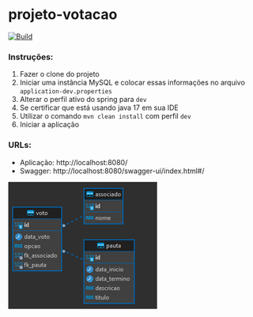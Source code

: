 # projeto-votacao
[![Build](https://github.com/lucasfrederico/projeto-votacao/actions/workflows/build.yml/badge.svg?branch=main)](https://github.com/lucasfrederico/projeto-votacao/actions/workflows/build.yml)

### Instruções:
1. Fazer o clone do projeto
2. Iniciar uma instância MySQL e colocar essas informações no arquivo `application-dev.properties`
3. Alterar o perfil ativo do spring para `dev`
4. Se certificar que está usando java 17 em sua IDE
5. Utilizar o comando `mvn clean install` com perfil `dev`
6. Iniciar a aplicação

### URLs:
- Aplicação: http://localhost:8080/
- Swagger: http://localhost:8080/swagger-ui/index.html#/

![img.png](img.png)

